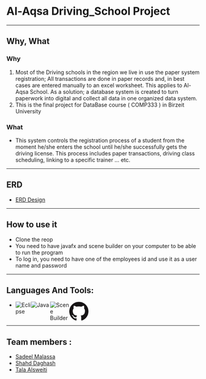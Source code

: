 # Al-Aqsa Driving_School Project

---
## Why, What 
### Why 
1. Most of the Driving schools in the region we live in use the paper system registration; All transactions are done in paper records and, in best cases are entered manually to an excel worksheet. This applies to Al-Aqsa School. As a solution; a database system is created to turn paperwork into digital and collect all data in one organized data system. 
2. This is the final project for DataBase course ( COMP333 ) in Birzeit University

### What 
-  This system controls the registration process of a student from the moment he/she enters the school until he/she successfully gets the driving license. This process includes paper transactions, driving class scheduling, linking to a specific trainer … etc.

---

## ERD 
-  [ERD Design](https://docs.google.com/document/d/1j9OR76IRrM4uSaBSVN5Ir95vWhxSZp6jaEW-4P96q7g/edit?usp=sharing)
---
 ## How to use it
 - Clone the reop
 - You need to have javafx and scene builder on your computer to be able to run the program
 - To log in, you need to have one of the employees id and use it as a user name and password
---
## Languages And Tools:

- <img align="left" alt="Eclipse" width="40px" src="https://brandslogos.com/wp-content/uploads/images/large/eclipse-logo-vector.svg" /> <img align="left" alt=  "Java" width="50px" src="https://logoeps.com/wp-content/uploads/2011/06/java-logo-vector.png" /> <img align="left" alt="Scene Builder" width="50px" src="https://i2.wp.com/gluonhq.com/wp-content/uploads/2015/02/SceneBuilderLogo.png?fit=781%2C781&ssl=1" /><img align="left" alt="GitHub" width="50px" src="https://raw.githubusercontent.com/github/explore/78df643247d429f6cc873026c0622819ad797942/topics/github/github.png" /> 
<br/>

---

## Team members :
- [Sadeel Malassa](https://github.com/sadeel16)
- [Shahd Daghash](https://github.com/shahdDaghash)
- [Tala Alsweiti](https://github.com/talaalsweiti)
